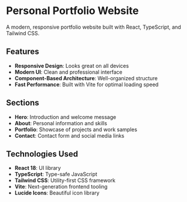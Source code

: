 # Personal Portfolio Website

A modern, responsive portfolio website built with React, TypeScript, and Tailwind CSS.

## Features

- **Responsive Design**: Looks great on all devices
- **Modern UI**: Clean and professional interface
- **Component-Based Architecture**: Well-organized structure
- **Fast Performance**: Built with Vite for optimal loading speed

## Sections

- **Hero**: Introduction and welcome message
- **About**: Personal information and skills
- **Portfolio**: Showcase of projects and work samples
- **Contact**: Contact form and social media links

## Technologies Used

- **React 18**: UI library
- **TypeScript**: Type-safe JavaScript
- **Tailwind CSS**: Utility-first CSS framework
- **Vite**: Next-generation frontend tooling
- **Lucide Icons**: Beautiful icon library

